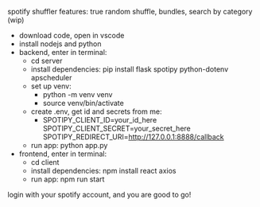 spotify shuffler
features: true random shuffle, bundles, search by category (wip)

- download code, open in vscode
- install nodejs and python
- backend, enter in terminal:
  - cd server
  - install dependencies: pip install flask spotipy python-dotenv apscheduler
  - set up venv:
    - python -m venv venv 
    - source venv/bin/activate
  - create .env, get id and secrets from me:
    - SPOTIPY_CLIENT_ID=your_id_here
      SPOTIPY_CLIENT_SECRET=your_secret_here
      SPOTIPY_REDIRECT_URI=http://127.0.0.1:8888/callback
  - run app: python app.py
- frontend, enter in terminal:
  - cd client
  - install dependencies: npm install react axios
  - run app: npm run start

login with your spotify account, and you are good to go!
